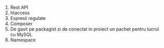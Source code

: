 1. Rest API
2. htaccess
3. Expresii regulate
4. Composer
5. De gasit pe packagist si de conectat in proiect un pachet pentru lucrul cu MySQL
6. Namespace
